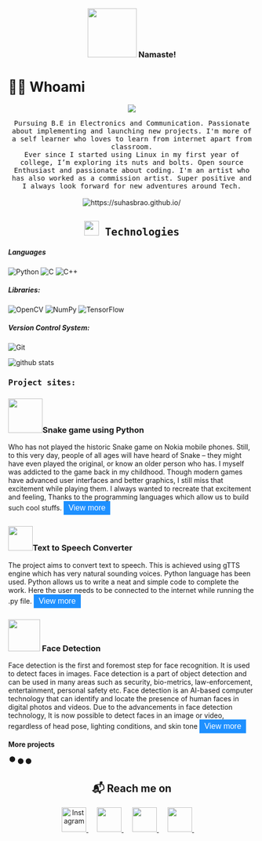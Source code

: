 <h3 align = "center" >
  <img src = "https://i.pinimg.com/originals/d7/bd/f1/d7bdf125ad47c0a85af91b082478a28d.gif" width = 100 height = 100 /> Namaste!
</h3>
<link rel="stylesheet" href="https://fonts.googleapis.com/icon?family=Material+Icons">
<style>
  .btn {
    background-color: DodgerBlue;
    border: none;
    color: white;
    padding: 5px 10px;
    font-size: 16px;
    cursor: pointer;
  }
  /* Darker background on mouse-over */
  .btn:hover {
    background-color: RoyalBlue;
  }
  /* style for material-icons */
  /* ################################################################################*/
  .material-icons {
    font-family: 'Material Icons';
    font-weight: normal;
    font-style: normal;
    font-size: 24px;  
    display: inline-block;
    line-height: 1;
    text-transform: none;
    letter-spacing: normal;
    word-wrap: normal;
    white-space: nowrap;
    direction: ltr;
    -webkit-font-smoothing: antialiased;
    text-rendering: optimizeLegibility;
    /* Support for Firefox. */
    -moz-osx-font-smoothing: grayscale;
    /* Support for IE. */
    font-feature-settings: 'liga';
  }
  .material-icons.md-16 { font-size: 16px; }
  /* Below is used to for go back to top button */
  /* ################################################################################*/
  .back-to-top {
      background-color: DodgerBlue;
      color: #FFFFFF;
      opacity: 0;
      transition: opacity .6s ease-in-out;
      z-index: 999;
      position: fixed;
      right: 20px;
      bottom: 20px;
      width: 50px;
      height: 50px;
      box-sizing: border-box;
      border-radius: 50%;
    }
    a.back-to-top {
      font-weight: 1000;
      letter-spacing: 2px;
      font-size: 14px;
      text-transform: uppercase;
      text-align: center;
      line-height: 1.6;
      padding-left: 2px;
      padding-top: 14px;
    }
    .back-to-top:hover, .back-to-top:focus, .back-to-top:visited {
      color: white;
    }
    .back-to-top.show {
      opacity: 1;
    }
  /* side navigation bar */
  /* loader */
  .dots-3 {
    width:50px;
    height:24px;
    background: 
      radial-gradient(circle closest-side,currentColor 90%,#0000) 0%   50%,
      radial-gradient(circle closest-side,currentColor 90%,#0000) 50%  50%,
      radial-gradient(circle closest-side,currentColor 90%,#0000) 100% 50%;
    background-size:calc(100%/3) 12px;
    background-repeat: no-repeat;
    animation:d3 1s infinite linear;
  }
  @keyframes d3 {
      20%{background-position:0%   0%, 50%  50%,100%  50%}
      40%{background-position:0% 100%, 50%   0%,100%  50%}
      60%{background-position:0%  50%, 50% 100%,100%   0%}
      80%{background-position:0%  50%, 50%  50%,100% 100%}
  }
</style>

<a href="https://suhasbrao.github.io/" id="back-to-top" class="back-to-top" style="display: inline;"><i class="material-icons">arrow_upward</i></a>
<!--####################################################-->

<!-- Fades in the button when you scroll down -->
<script>
  var link = document.getElementById("back-to-top");
  var amountScrolled = 250;

  window.addEventListener('scroll', function(e) {
      if ( window.pageYOffset > amountScrolled ) {
          link.classList.add('show');
      } else {
          link.className = 'back-to-top';
      }
  });  
<!-- Scrolls to Top -->
  link.addEventListener('click', function(e) {
      e.preventDefault();

      var distance = 0 - window.pageYOffset;
      var increments = distance/(500/16);
      function animateScroll() {
          window.scrollBy(0, increments);
          if (window.pageYOffset <= document.body.offsetTop) {
              clearInterval(runAnimation);
          }
      };
      // Loop the animation function
      var runAnimation = setInterval(animateScroll, 16);
  });
</script>
 <!-- This function is used to create read more button -->

<p id="about">
  <h1 align="left"> 👨‍💻 Whoami </h1>

  <p align = "center"> 
  <img src = "https://images.weserv.nl/?url=https://raw.githubusercontent.com/SuhasBRao/SuhasBRao.github.io/master/assets/Profile (2).jpg?&h=300&w=300&fit=cover&mask=circle&maxage=7d&l=8" />
  </p>
  <!--https://github.com/neutraltone/awesome-stock-resources/blob/master/img/splash.jpg?raw=true-->

  <p align="center">
    <samp>Pursuing B.E in Electronics and Communication. Passionate about implementing and launching new projects. I'm more of a self learner who loves to learn from internet apart from classroom. <br>Ever since I started using Linux in my first year of college, I’m exploring its nuts and bolts.
    Open source Enthusiast and passionate about coding.
    I'm an artist who has also worked as a commission artist. Super positive and I always look forward for new adventures around Tech.
    </samp>
    <br><br>
    <img src="https://komarev.com/ghpvc/?username=SuhasBRao&color=green&style=flat" color=green alt="https://suhasbrao.github.io/" /> 
    <!--<img src="https://komarev.com/ghpvc/?username=SuhasBRao" color=green alt="https://github.com/SuhasBRao" /> -->
  </p>
</p>
<h2 align = "center" >
 <samp> <img src = "https://image.flaticon.com/icons/png/128/1087/1087840.png" width = 30 height = 30 />
  Technologies
 </samp>
</h2>

##### Languages

  <img alt="Python" src="https://img.shields.io/badge/Python-3776AB?logo=python&logoColor=white&style=for-the-badge" />
  <img alt="C" src="https://img.shields.io/badge/C-A8B9CC?logo=c&logoColor=white&style=for-the-badge" />
  <img alt="C++" src="https://img.shields.io/badge/C++-00599C?logo=c++&logoColor=white&style=for-the-badge" />

##### Libraries:

  <img alt="OpenCV" src="https://img.shields.io/badge/OpenCV-5C3EE8?logo=opencv5&logoColor=white&style=for-the-badge" />
  <img alt="NumPy" src="https://img.shields.io/badge/NumPy-013243?logo=numpy3&logoColor=white&style=for-the-badge" />
  <img alt="TensorFlow" src="https://img.shields.io/badge/TensorFlow-FF6F00?logo=tensorflow&logoColor=white&style=for-the-badge" />

##### Version Control System:

<img alt="Git" src="https://img.shields.io/badge/Git-F05032?logo=git&logoColor=white&style=for-the-badge" />


![github stats](https://github-readme-stats.vercel.app/api?username=SuhasBRao)
<!--![Top Languages Card](https://github-readme-stats.vercel.app/api/top-langs/?username=SuhasBRao)
-->


<p id = "Project">
<h3><samp>Project sites:</samp></h3>

<h3><img src = "https://external-content.duckduckgo.com/iu/?u=http%3A%2F%2Fbestanimations.com%2FAnimals%2FReptiles%2Fsnakes%2Fanimated-cobra-snake-gif-2.gif&f=1&nofb=1" width = 70 height = 70/>Snake game using Python</h3>
<p>Who has not played the historic Snake game on Nokia mobile phones. Still, to this very day, people of all ages will have heard of Snake – they might have even played the original, or know an older person who has. I myself was addicted to the game back in my childhood. Though modern games have advanced user interfaces and better graphics, I still miss that excitement while playing them. I always wanted to recreate that excitement and feeling, Thanks to the programming languages which allow us to build such cool stuffs.
<a href = "https://suhasbrao.github.io/Snake-game/">
  <button class="btn"> View more
  </button>
</a></p>

<h3><img src ="https://external-content.duckduckgo.com/iu/?u=https%3A%2F%2Fgifimage.net%2Fwp-content%2Fuploads%2F2017%2F10%2Fmicrophone-gif-12.gif&f=1&nofb=1" width = 50 height = 50 />Text to Speech Converter</h3>
<p>The project aims to convert text to speech. This is achieved using gTTS engine which has very natural sounding voices. Python language has been used. Python allows us to write a neat and simple code to complete the work. Here the user needs to be connected to the internet while running the .py file. 
<a href = "https://suhasbrao.github.io/Text-To-Speech/" >
  <button class="btn"> View more
  </button>
</a></p>

<h3><img src="https://media0.giphy.com/media/rxFW7n1NU7E6bwJ5ht/giphy.gif?cid=ecf05e4744p6phdsmu8nr73m9k0rixokm92401r15rsz1r62&rid=giphy.gif&ct=g" width = 65 height = 65 /> Face Detection</h3>
<p>Face detection is the first and foremost step for face recognition. It is used to detect faces in images. Face detection is a part of object detection and can be used in many areas such as security, bio-metrics, law-enforcement, entertainment, personal safety etc.
Face detection is an AI-based computer technology that can identify and locate the presence of human faces in digital photos and videos. Due to the advancements in face detection technology, It is now possible to detect faces in an image or video, regardless of head pose, lighting conditions, and skin tone
<a href = 'https://suhasbrao.github.io/FaceDetection/' >
  <button class="btn"> View more
  </button>
</a></p>

<b> More projects </b>
<section align = "center">
<div class="dots-3"></div>
</section>

<h2  align="center">&#x1F4EC; Reach me on</h2>



<p id = "reach_me_on" align = "center" >
  <a href="https://www.instagram.com/suhasbrao/">
    <img
      alt="Instagram"
      src = "https://image.flaticon.com/icons/png/128/185/185985.png"
      width = 50
      height = 50
    />
  </a>
  &emsp;
  <a href="mailto:raos04567@gmail.com?subject=Hello%20Suhas B,%20From%20Github">
    <img 
      src = "https://image.flaticon.com/icons/png/128/552/552486.png"
      width = 50
      height = 50   
    />
  </a>
  &emsp;
  <a href="https://in.linkedin.com/in/suhasbrao?trk=profile-badge">
    <img 
      src = "https://image.flaticon.com/icons/png/128/185/185964.png"
      width = 50
      height = 50   
    />
  </a>
  &emsp;
  <a href="https://www.quora.com/profile/Suhas-Rao-66">
    <img 
      src = "https://image.flaticon.com/icons/png/128/185/185976.png"
      width = 50
      height = 50   
    />
  </a>
&nbsp;&nbsp;&nbsp;&nbsp;
</p>